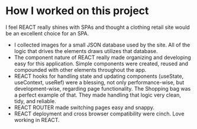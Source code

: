 


# How I worked on this project

I feel REACT really shines with SPAs and thought a clothing retail site would be an excellent choice for an SPA.
- I collected images for a small JSON database used by the site. All of the logic that drives the elements draws utilizes that database. 
- The component nature of REACT really made organizing and developing easy for this application. Simple components were created, reused and compounded with other elements throughout the app.
- REACT hooks for handling state and updating components (useState, useContext, useRef) were a blessing, not only performance-wise, but development-wise, regarding page functionality. The Shopping bag was a perfect example of that. They made handling that logic very clean, tidy, and reliable.
- REACT ROUTER made switching pages easy and snappy.
- REACT deployment and cross browser compatibility were cinch. Love working in REACT. 
